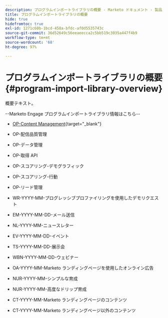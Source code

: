 ```yaml
---
description: プログラムインポートライブラリの概要 - Marketo ドキュメント - 製品ドキュメント
title: プログラムインポートライブラリの概要
hide: true
hidefromtoc: true
exl-id: 1271c60b-1bcd-458a-bfdc-af0d5535743c
source-git-commit: 36d52649c56eeaeecca2c5bb519c3035a447f4b9
workflow-type: tm+mt
source-wordcount: '68'
ht-degree: 97%

---
```


# プログラムインポートライブラリの概要 {#program-import-library-overview}

概要テキスト。

--Marketo Engage プログラムインポートライブラリ情報はこちら--

* [OP-Content Management](/help/marketo/product-docs/core-marketo-concepts/programs/program-library/content-management-program-example.md){target="_blank"}

* OP-配信品質管理

* OP-データ管理

* OP-取得 API

* OP-スコアリング-デモグラフィック

* OP-スコアリング-行動

* OP-リード管理

* WR-YYYY-MM-プログレッシブプロファイリングを使用したデモリクエスト

* EM-YYYY-MM-DD-メール送信

* NL-YYYY-MM-ニュースレター

* EV-YYYY-MM-DD-イベント

* TS-YYYY-MM-DD-展示会

* WBN-YYYY-MM-DD-ウェビナー

* OA-YYYY-MM-Marketo ランディングページを使用したオンライン広告

* NUR-YYYY-MM-シンプルな育成

* NUR-YYYY-MM-高度なドリップ育成

* CT-YYYY-MM-Marketo ランディングページのコンテンツ

* CT-YYYY-MM-Marketo ランディングページ以外のコンテンツ
